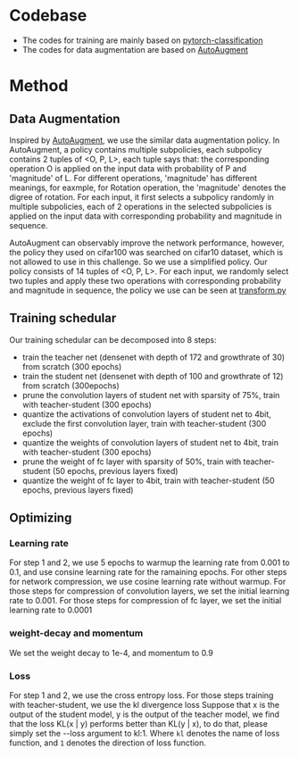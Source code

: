 # Codebase

* The codes for training are mainly based on [pytorch-classification](https://github.com/bearpaw/pytorch-classification)
* The codes for data augmentation are based on [AutoAugment](https://github.com/tensorflow/models/tree/master/research/autoaugment)


# Method

## Data Augmentation
Inspired by [AutoAugment](https://arxiv.org/pdf/1805.09501.pdf), we use the similar data augmentation policy.
In AutoAugment, a policy contains multiple subpolicies, each subpolicy contains 2 tuples of 
<O, P, L>, each tuple says that: the corresponding operation O is applied 
on the input data with probability of P and 'magnitude' of L. For different operations, 'magnitude' has 
different meanings, for eaxmple, for Rotation operation, the 'magnitude' denotes the digree of rotation.
For each input, it first selects a subpolicy randomly in multiple subpolicies, each of 2 operations in 
the selected subpolicies is applied on the input data with corresponding probability and magnitude in sequence.

AutoAugment can observably improve the network performance, however, the policy they used on cifar100 
was searched on cifar10 dataset, which is not allowed to use in this challenge. So we use a simplified 
policy. Our policy consists of 14 tuples of <O, P, L>. For each input, we randomly select two tuples and 
apply these two operations with corresponding probability and magnitude in sequence, the policy we 
use can be seen at [transform.py](https://github.com/wps712/MicroNetChallenge/blob/cifar100/transform.py)

## Training schedular
Our training schedular can be decomposed into 8 steps:
* train the teacher net (densenet with depth of 172 and growthrate of 30) from scratch (300 epochs)
* train the student net (densenet with depth of 100 and growthrate of 12) from scratch (300epochs)
* prune the convolution layers of student net with sparsity of 75%, train with teacher-student (300 epochs)
* quantize the activations of convolution layers of student net to 4bit, exclude the first convolution layer, train with teacher-student (300 epochs)
* quantize the weights of convolution layers of student net to 4bit, train with teacher-student (300 epochs)
* prune the weight of fc layer with sparsity of 50%, train with teacher-student (50 epochs, previous layers fixed)
* quantize the weight of fc layer to 4bit, train with teacher-student (50 epochs, previous layers fixed)

## Optimizing 
### Learning rate
For step 1 and 2, we use 5 epochs to warmup the learning rate from 0.001 to 0.1, and use consine learning 
rate for the ramaining epochs. For other steps for network compression, we use cosine learning rate without 
warmup. For those steps for compression of convolution layers, we set the initial learning rate to 0.001. 
For those steps for compression of fc layer, we set the initial learning rate to 0.0001

### weight-decay and momentum
We set the weight decay to 1e-4, and momentum to 0.9

### Loss
For step 1 and 2, we use the cross entropy loss.
For those steps training with teacher-student, we use the kl divergence loss
Suppose that x is the output of the student model, y is the output of the 
teacher model, we find that the loss KL(x | y) performs better than KL(y | x),
to do that, please simply set the --loss argument to kl:1. Where `kl` denotes 
the name of loss function, and `1` denotes the direction of loss function.
